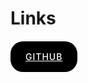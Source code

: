 # Links

<br/>

<a href="https://github.com/xalidevxx/m.takta.kz" style="padding: 16px 24px; background-color: black; color: white; border-radius: 20px; font-size: 14px; font-weight: 500; letter-spacing: 1px">
	GITHUB
</a>
